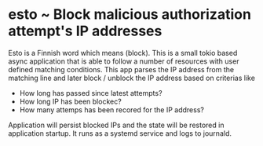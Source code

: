 # esto ~ Block malicious authorization attempt's IP addresses

Esto is a Finnish word which means (block). This is a small tokio based async application that is able to follow a number of resources
with user defined matching conditions. This app parses the IP address from the matching line and later block / unblock the IP address
based on criterias like
 * How long has passed since latest attempts?
 * How long IP has been blockec?
 * How many attemps has been recored for the IP address?

Application will persist blocked IPs and the state will be restored in application startup. It runs as a systemd service and logs to journald.
